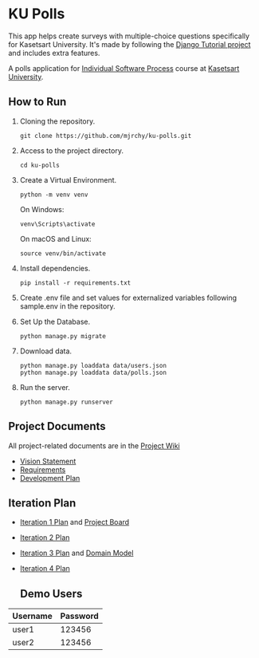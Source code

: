 # KU Polls

This app helps create surveys with multiple-choice questions specifically for Kasetsart University. It's made by following the [Django Tutorial project](https://docs.djangoproject.com/en/3.1/intro/tutorial01/) and includes extra features. 

A polls application for [Individual Software Process](https://cpske.github.io/ISP) course at [Kasetsart University](https://ku.ac.th).

## How to Run
1. Cloning the repository.
   ```
   git clone https://github.com/mjrchy/ku-polls.git
   ```
2. Access to the project directory.
   ```
   cd ku-polls
   ```
3. Create a Virtual Environment.
   ```
   python -m venv venv
   ```
   On Windows:

   ```
   venv\Scripts\activate
   ```
   On macOS and Linux:
   ```
   source venv/bin/activate
   ```
4. Install dependencies.
   ```
   pip install -r requirements.txt
   ```

5. Create .env file and set values for externalized variables following sample.env in the repository.
6. Set Up the Database.
   ```
   python manage.py migrate
   ```
7. Download data.
   ```
   python manage.py loaddata data/users.json
   python manage.py loaddata data/polls.json
   ```
8. Run the server.
   ```
   python manage.py runserver
   ```

## Project Documents

All project-related documents are in the [Project Wiki](../../wiki/Home)

- [Vision Statement](../../wiki/Vision%20Statement)
- [Requirements](../../wiki/Requirements)
- [Development Plan](../../wiki/Development%20Plan)

## Iteration Plan
- [Iteration 1 Plan](../../wiki/Iteration%201%20Plan) and [Project Board](../../projects/1)
- [Iteration 2 Plan](https://github.com/mjrchy/ku-polls/wiki/Iteration-2-Plan)
- [Iteration 3 Plan](https://github.com/mjrchy/ku-polls/wiki/Iteration-3-Plan) and [Domain Model](https://github.com/mjrchy/ku-polls/wiki/Domain-Model)
- [Iteration 4 Plan](https://github.com/mjrchy/ku-polls/wiki/Iteration-4-Plan)

  ## Demo Users
| Username  | Password        |
|-----------|-----------------|
|   user1   | 123456 |
|   user2   | 123456 |
